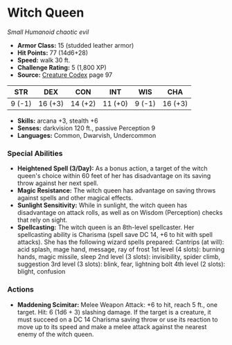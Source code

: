 # Witch Queen

*Small* *Humanoid* *chaotic evil*

- **Armor Class:** 15 (studded leather armor)
- **Hit Points:** 77 (14d6+28)
- **Speed:** walk 30 ft.
- **Challenge Rating:** 5 (1,800 XP)
- **Source:** [Creature Codex](https://koboldpress.com/kpstore/product/creature-codex-for-5th-edition-dnd) page 97

| STR | DEX | CON | INT | WIS | CHA |
| --- | --- | --- | --- | --- | --- |
| 9 (-1) | 16 (+3) | 14 (+2) | 11 (+0) | 9 (-1) | 16 (+3) |

- **Skills:** arcana +3, stealth +6
- **Senses:** darkvision 120 ft., passive Perception 9
- **Languages:** Common, Dwarvish, Undercommon
### Special Abilities
- **Heightened Spell (3/Day):** As a bonus action, a target of the witch queen's choice within 60 feet of her has disadvantage on its saving throw against her next spell.
- **Magic Resistance:** The witch queen has advantage on saving throws against spells and other magical effects.
- **Sunlight Sensitivity:** While in sunlight, the witch queen has disadvantage on attack rolls, as well as on Wisdom (Perception) checks that rely on sight.
- **Spellcasting:** The witch queen is an 8th-level spellcaster. Her spellcasting ability is Charisma (spell save DC 14, +6 to hit with spell attacks). She has the following wizard spells prepared: 
Cantrips (at will): acid splash, mage hand, message, ray of frost
1st level (4 slots): burning hands, magic missile, sleep
2nd level (3 slots): invisibility, spider climb, suggestion
3rd level (3 slots): blink, fear, lightning bolt
4th level (2 slots): blight, confusion
### Actions
- **Maddening Scimitar:** Melee Weapon Attack: +6 to hit, reach 5 ft., one target. Hit: 6 (1d6 + 3) slashing damage. If the target is a creature, it must succeed on a DC 14 Charisma saving throw or use its reaction to move up to its speed and make a melee attack against the nearest enemy of the witch queen.


